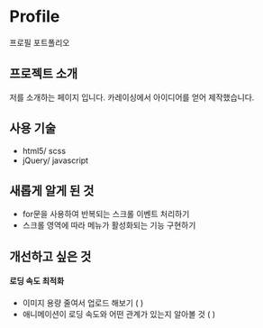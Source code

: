 # Profile
프로필 포트폴리오

## 프로젝트 소개
저를 소개하는 페이지 입니다. 
카레이싱에서 아이디어를 얻어 제작했습니다.

## 사용 기술
- html5/ scss
- jQuery/ javascript

## 새롭게 알게 된 것
- for문을 사용하여 반복되는 스크롤 이벤트 처리하기
- 스크롤 영역에 따라 메뉴가 활성화되는 기능 구현하기

## 개선하고 싶은 것
#### 로딩 속도 최적화
- 이미지 용량 줄여서 업로드 해보기 ( )
- 애니메이션이 로딩 속도와 어떤 관계가 있는지 알아볼 것 ( )
